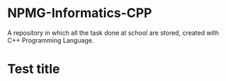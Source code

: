 # NPMG-Informatics-CPP

A repository in which all the task done at school are stored, created with C++ Programming Language.

# Test title